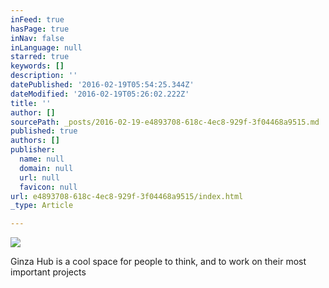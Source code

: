 ```yaml
---
inFeed: true
hasPage: true
inNav: false
inLanguage: null
starred: true
keywords: []
description: ''
datePublished: '2016-02-19T05:54:25.344Z'
dateModified: '2016-02-19T05:26:02.222Z'
title: ''
author: []
sourcePath: _posts/2016-02-19-e4893708-618c-4ec8-929f-3f04468a9515.md
published: true
authors: []
publisher:
  name: null
  domain: null
  url: null
  favicon: null
url: e4893708-618c-4ec8-929f-3f04468a9515/index.html
_type: Article

---
```

![](https://s3-us-west-2.amazonaws.com/the-grid-img/p/26236da67889714fb45988aea1142574db16a22b.jpg)

Ginza Hub is a cool space for people to think, and to work on their most important projects